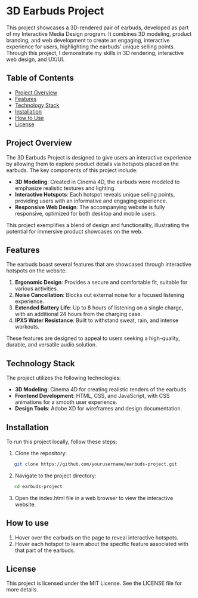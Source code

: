 # 3D Earbuds Project

This project showcases a 3D-rendered pair of earbuds, developed as part of my Interactive Media Design program. It combines 3D modeling, product branding, and web development to create an engaging, interactive experience for users, highlighting the earbuds’ unique selling points. Through this project, I demonstrate my skills in 3D rendering, interactive web design, and UX/UI.

## Table of Contents

- [Project Overview](#project-overview)
- [Features](#features)
- [Technology Stack](#technology-stack)
- [Installation](#installation)
- [How to Use](#how-to-use)
- [License](#license)

## Project Overview

The 3D Earbuds Project is designed to give users an interactive experience by allowing them to explore product details via hotspots placed on the earbuds. The key components of this project include:

- **3D Modeling**: Created in Cinema 4D, the earbuds were modeled to emphasize realistic textures and lighting.
- **Interactive Hotspots**: Each hotspot reveals unique selling points, providing users with an informative and engaging experience.
- **Responsive Web Design**: The accompanying website is fully responsive, optimized for both desktop and mobile users.

This project exemplifies a blend of design and functionality, illustrating the potential for immersive product showcases on the web.

## Features

The earbuds boast several features that are showcased through interactive hotspots on the website:

1. **Ergonomic Design**: Provides a secure and comfortable fit, suitable for various activities.
2. **Noise Cancellation**: Blocks out external noise for a focused listening experience.
3. **Extended Battery Life**: Up to 8 hours of listening on a single charge, with an additional 24 hours from the charging case.
4. **IPX5 Water Resistance**: Built to withstand sweat, rain, and intense workouts.

These features are designed to appeal to users seeking a high-quality, durable, and versatile audio solution.

## Technology Stack

The project utilizes the following technologies:

- **3D Modeling**: Cinema 4D for creating realistic renders of the earbuds.
- **Frontend Development**: HTML, CSS, and JavaScript, with CSS animations for a smooth user experience.
- **Design Tools**: Adobe XD for wireframes and design documentation.

## Installation

To run this project locally, follow these steps:

1. Clone the repository:

```bash
   git clone https://github.com/yourusername/earbuds-project.git
```

2. Navigate to the project directory:

```bash
   cd earbuds-project
```

3. Open the index.html file in a web browser to view the interactive website.

## How to use

1. Hover over the earbuds on the page to reveal interactive hotspots.
2. Hover each hotspot to learn about the specific feature associated with that part of the earbuds.

## License

This project is licensed under the MIT License. See the LICENSE file for more details.
